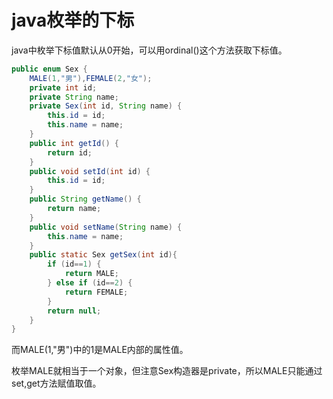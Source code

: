 # java枚举的下标
java中枚举下标值默认从0开始，可以用ordinal()这个方法获取下标值。
```java
public enum Sex {
	MALE(1,"男"),FEMALE(2,"女");
	private int id;
	private String name;
	private Sex(int id, String name) {
		this.id = id;
		this.name = name;
	}
	public int getId() {
		return id;
	}
	public void setId(int id) {
		this.id = id;
	}
	public String getName() {
		return name;
	}
	public void setName(String name) {
		this.name = name;
	}
	public static Sex getSex(int id){
		if (id==1) {
			return MALE;
		} else if (id==2) {
			return FEMALE;
		}
		return null;
	}
}
```
而MALE(1,"男")中的1是MALE内部的属性值。

枚举MALE就相当于一个对象，但注意Sex构造器是private，所以MALE只能通过set,get方法赋值取值。
